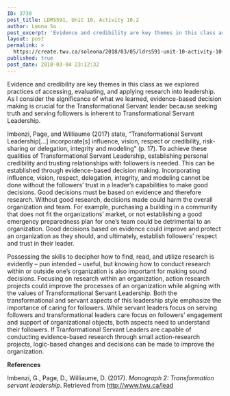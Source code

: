 ```yaml
---
ID: 3730
post_title: LDRS591, Unit 10, Activity 10.2
author: Leona So
post_excerpt: 'Evidence and credibility are key themes in this class as we explored practices of accessing, evaluating, and applying research into leadership. As I consider the significance of what we learned, evidence-based decision making is crucial for the Transformational Servant leader because seeking truth and serving followers is inherent to Transformational Servant Leadership. Imbenzi, Page, and &hellip; <p><a href="https://create.twu.ca/soleona/2018/03/05/ldrs591-unit-10-activity-10-2/">Continue reading<span> "LDRS591, Unit 10, Activity 10.2"</span></a></p>'
layout: post
permalink: >
  https://create.twu.ca/soleona/2018/03/05/ldrs591-unit-10-activity-10-2/
published: true
post_date: 2018-03-04 23:12:32
---
```

Evidence and credibility are key themes in this class as we explored practices of accessing, evaluating, and applying research into leadership. As I consider the significance of what we learned, evidence-based decision making is crucial for the Transformational Servant leader because seeking truth and serving followers is inherent to Transformational Servant Leadership.

Imbenzi, Page, and Williaume (2017) state, &#8220;Transformational Servant Leadership[&#8230;] incorporate[s] influence, vision, respect or credibility, risk-sharing or delegation, integrity and modeling&#8221; (p. 17). To achieve these qualities of Transformational Servant Leadership, establishing personal credibility and trusting relationships with followers is needed. This can be established through evidence-based decision making. Incorporating influence, vision, respect, delegation, integrity, and modeling cannot be done without the followers&#8217; trust in a leader&#8217;s capabilities to make good decisions. Good decisions must be based on evidence and therefore research. Without good research, decisions made could harm the overall organization and team. For example, purchasing a building in a community that does not fit the organizations&#8217; market, or not establishing a good emergency preparedness plan for one&#8217;s team could be detrimental to an organization. Good decisions based on evidence could improve and protect an organization as they should, and ultimately, establish followers&#8217; respect and trust in their leader.

Possessing the skills to decipher how to find, read, and utilize research is evidently &#8211; pun intended &#8211; useful, but knowing how to conduct research within or outside one&#8217;s organization is also important for making sound decisions. Focusing on research within an organization, action research projects could improve the processes of an organization while aligning with the values of Transformational Servant Leadership. Both the transformational and servant aspects of this leadership style emphasize the importance of caring for followers. While servant leaders focus on serving followers and transformational leaders care focus on followers&#8217; engagement and support of organizational objects, both aspects need to understand their followers. If Tranformational Servant Leaders are capable of conducting evidence-based research through small action-research projects, logic-based changes and decisions can be made to improve the organization.

<strong>References</strong>

Imbenzi, G., Page, D., Williaume, D. (2017). <em>Monograph 2: Transformation servant leadership</em>. Retrieved from http://www.twu.ca/lead